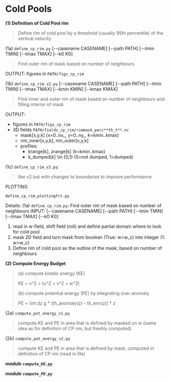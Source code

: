 



# Cold Pools

**(1) Definition of Cold Pool rim**
> Define rim of cold pool by a threshold (usually 95th percentile) of the vertical velocity

(1a) `define_cp_rim.py` [--casename CASENAME] [--path PATH] [--tmin TMIN] [--tmax TMAX] [--k0 K0] 
> Find outer rim of mask based on number of neighbours

OUTPUT:
figures in ``PATH/figs_cp_rim``

(1b) `define_cp_rim_v2.py` [--casename CASENAME] [--path PATH] [--tmin TMIN] [--tmax TMAX] [--kmin KMIN] [--kmax KMAX]
 
> Find inner and outer rim of mask based on number of neighbours and filling interior of mask 

OUTPUT:
- figures in ``PATH/figs_cp_rim``  
- 3D fields ``PATH/fields_cp_rim/rimmask_perc**th_t**.nc``
    - mask[x,y,k] (x=0..nx_, y=0..ny_, k=kmin..kmax)
    - rim_inner[x,y,k], rim_outer[x,y,k]
    - profiles:
        - krange[k], zrange[k] (k=kmin..kmax)
        - k_dumped[k] \in {0,1} (0=not dumped, 1=dumped) 
 
 
(1c) `define_cp_rim_v3.py`: 
> like v2 but with changes to boundaries to improve performance     


PLOTTING

`define_cp_rim_plottingfct.py`


Details:
(1a) `define_cp_rim.py`: Find outer rim of mask based on number of neighbours
INPUT: [--casename CASENAME] [--path PATH] [--tmin TMIN] [--tmax TMAX] [--k0 K0]
1. read in w-field, shift field (roll) and define partial domain where to look for cold pool
2. mask 2D field and turn mask from boolean (True: w>w_c) into integer (1: w>w_c)
3. Define rim of cold pool as the outline of the mask; based on number of neighbours


**(2) Compute Energy Budget**

> (a) compute kinetic energy (KE)
>
> KE ~ v^2 = (u^2 + v^2 + w^2)
>
> (b) compute potential energy (PE) by integrating over anomaly
>
> PE = \int dz g * (th_anomaly(z) - th_env(z)) * z

(2a) ```compute_pot_energy_v1.py```
> compute KE and PE in area that is defined by masked on w 
(same idea as for definition of CP rim, but freshly computed)

(2b) ```compute_pot_energy_v2.py```
> compute KE and PE in area that is defined by mask, 
computed in definition of CP rim (read in file)

***module ``compute_KE.py``***

***module ``compute_PE.py``*** 



